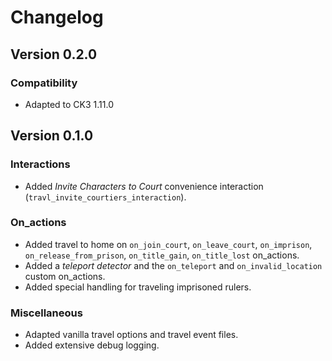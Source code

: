 # Changelog

## Version 0.2.0

### Compatibility

* Adapted to CK3 1.11.0

## Version 0.1.0

### Interactions

* Added *Invite Characters to Court* convenience interaction (`travl_invite_courtiers_interaction`).

### On_actions

* Added travel to home on `on_join_court`, `on_leave_court`, `on_imprison`, `on_release_from_prison`, `on_title_gain`, `on_title_lost` on_actions.
* Added a *teleport detector* and the `on_teleport` and `on_invalid_location` custom on_actions.
* Added special handling for traveling imprisoned rulers.

### Miscellaneous

* Adapted vanilla travel options and travel event files.
* Added extensive debug logging.
